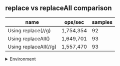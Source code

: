 ## replace vs replaceAll comparison

|name|ops/sec|samples|
|-|-|-|
|Using replace(//g)|1,754,354|92|
|Using replaceAll()|1,649,701|93|
|Using replaceAll(//g)|1,557,470|93|


<details>
<summary>Environment</summary>

* __Machine:__ linux x64 | 2 vCPUs | 6.8GB Mem
* __Run:__ Tue Oct 10 2023 21:36:11 GMT+0000 (Coordinated Universal Time)
</details>

<!--
{"environment":{"platform":"linux","arch":"x64","cpus":2,"totalMemory":6.759754180908203},"benchmarks":"[{\"timeStamp\":1696973760407,\"currentTarget\":{\"0\":{\"name\":\"Using replace(//g)\",\"options\":{\"async\":false,\"defer\":false,\"delay\":0.005,\"initCount\":1,\"maxTime\":5,\"minSamples\":5,\"minTime\":0.05},\"async\":false,\"defer\":false,\"delay\":0.005,\"initCount\":1,\"maxTime\":5,\"minSamples\":5,\"minTime\":0.05,\"id\":1,\"stats\":{\"moe\":4.054834026974419e-9,\"rme\":0.7113612531526216,\"sem\":2.068792870905316e-9,\"deviation\":1.9843164130984672e-8,\"mean\":5.700105268601775e-7,\"sample\":[6.122932384675895e-7,5.829463421852413e-7,5.696395793179514e-7,5.592788689713566e-7,5.766399358281621e-7,5.918484274557426e-7,5.861750465134416e-7,5.742578348689267e-7,5.699459135935338e-7,5.657735399415757e-7,5.757184651540776e-7,5.681886599749609e-7,6.313496452810296e-7,5.597934064003163e-7,6.749711392738694e-7,5.57681411847394e-7,5.749430802345757e-7,5.532827977772408e-7,5.586819499659557e-7,5.578417601967976e-7,5.913404094093874e-7,5.721259856355291e-7,5.71088119659997e-7,5.66246897581761e-7,5.653133607151486e-7,5.654704144611127e-7,5.634836258209054e-7,5.605072810736015e-7,5.671760416437875e-7,5.630827494563904e-7,5.748738825803334e-7,5.720106745151442e-7,5.675384809681741e-7,5.718393441542753e-7,5.770078521381976e-7,5.757448219815942e-7,5.735976959739946e-7,5.685983109666366e-7,6.096685079839223e-7,5.736536932504557e-7,5.717130400404138e-7,5.632540798172594e-7,5.653300843424896e-7,5.574641134193168e-7,5.552848391366654e-7,5.604507673963222e-7,5.626059750801309e-7,5.502315863170446e-7,5.79914399483662e-7,5.661593427630643e-7,5.806145624801724e-7,5.772220253136862e-7,5.732879459157888e-7,5.693122969380723e-7,5.558384037281349e-7,6.014194479997374e-7,5.624035859232276e-7,5.612800367562601e-7,5.652731996543161e-7,5.64740408913393e-7,5.674896677715424e-7,5.620447529344841e-7,5.574859921455373e-7,5.644286042466607e-7,5.597518843052957e-7,5.674569262577533e-7,5.591435244440068e-7,6.130324133328957e-7,6.034456038169743e-7,5.390855165595649e-7,5.392768166089965e-7,5.452047110404264e-7,5.490541920092846e-7,5.615290141632101e-7,5.603092587418599e-7,5.497000795202992e-7,5.490273270433493e-7,5.453347482215393e-7,5.431896988974618e-7,5.480515270046637e-7,5.47955876979948e-7,5.603522534333427e-7,5.64964753164693e-7,5.677040877732168e-7,5.690818199402523e-7,6.09696973930237e-7,5.719436802854134e-7,5.730205033420017e-7,5.641748586902792e-7,5.658889617227965e-7,5.696836381611468e-7,5.97039470007952e-7],\"variance\":3.9375116272919666e-16},\"times\":{\"cycle\":0.0530440396085544,\"elapsed\":5.636,\"period\":5.700105268601775e-7,\"timeStamp\":1696973754771},\"running\":false,\"count\":93058,\"cycles\":4,\"hz\":1754353.565202311},\"1\":{\"name\":\"Using replaceAll()\",\"options\":{\"async\":false,\"defer\":false,\"delay\":0.005,\"initCount\":1,\"maxTime\":5,\"minSamples\":5,\"minTime\":0.05},\"async\":false,\"defer\":false,\"delay\":0.005,\"initCount\":1,\"maxTime\":5,\"minSamples\":5,\"minTime\":0.05,\"id\":2,\"stats\":{\"moe\":1.7072978858457346e-9,\"rme\":0.2816530279459979,\"sem\":8.710703499212931e-10,\"deviation\":8.400298242896878e-9,\"mean\":6.061706129333995e-7,\"sample\":[6.189885472211618e-7,6.175328374567442e-7,6.09330073142719e-7,6.081367345705132e-7,6.032948068770607e-7,6.005049340555817e-7,6.089593617522374e-7,6.132660739519548e-7,6.013202393829657e-7,6.075780346141184e-7,6.026971499788365e-7,6.156101561397733e-7,6.0197988289517e-7,6.072864130179185e-7,6.033262121995956e-7,5.960560363072003e-7,5.992942324320535e-7,5.893895795844921e-7,5.910910004440186e-7,5.952592250706925e-7,6.003798228599472e-7,5.888707555327055e-7,6.115091140660419e-7,6.044627374915286e-7,6.092736673599588e-7,6.063896847467926e-7,6.032486153630437e-7,6.049768993479937e-7,6.166039938304784e-7,6.068793087331448e-7,5.9120434203454e-7,5.966311023346031e-7,5.861935921104905e-7,5.867299548970578e-7,6.067706293379449e-7,5.961052557780841e-7,6.0070000701082e-7,5.972165525460961e-7,6.09984155546727e-7,6.046742422472015e-7,6.063335981865345e-7,6.009185225865252e-7,6.025661821411045e-7,6.048518730574186e-7,6.065135425673623e-7,6.090200976840925e-7,6.011218597368605e-7,6.214710102591666e-7,5.915969830104462e-7,5.932457993503307e-7,6.04551541211937e-7,6.046800962819285e-7,6.081553714566147e-7,6.1396306466313e-7,6.038317169498259e-7,6.063242387417915e-7,6.097165525460961e-7,6.132841368512071e-7,6.126683064195743e-7,6.146408240050478e-7,6.152613283167021e-7,6.132631160758103e-7,6.144760697342899e-7,6.186840106564464e-7,6.09046972494216e-7,6.077276763805474e-7,6.141289990885933e-7,6.141652216587601e-7,6.130574419854643e-7,6.15516078147274e-7,6.08442826762637e-7,6.078889369259892e-7,6.016044612184805e-7,6.122593185482929e-7,6.189072117968732e-7,6.064212334369377e-7,5.978522352831202e-7,6.105812787735739e-7,6.203889369259891e-7,6.180015891192073e-7,6.193839826131663e-7,6.12670655044285e-7,5.963483209086022e-7,5.919802645416092e-7,6.11020658549695e-7,5.943255474281975e-7,6.102657685027225e-7,5.98346533149494e-7,5.976348881774205e-7,6.083867285176789e-7,6.150019162908088e-7,6.180868991142998e-7,6.135786146619616e-7],\"variance\":7.056501056961639e-17},\"times\":{\"cycle\":0.0518772933960662,\"elapsed\":5.474,\"period\":6.061706129333995e-7,\"timeStamp\":1696973760424},\"running\":false,\"count\":85582,\"cycles\":5,\"hz\":1649700.5606404592},\"2\":{\"name\":\"Using replaceAll(//g)\",\"options\":{\"async\":false,\"defer\":false,\"delay\":0.005,\"initCount\":1,\"maxTime\":5,\"minSamples\":5,\"minTime\":0.05},\"async\":false,\"defer\":false,\"delay\":0.005,\"initCount\":1,\"maxTime\":5,\"minSamples\":5,\"minTime\":0.05,\"id\":3,\"stats\":{\"moe\":6.080539855304531e-9,\"rme\":0.947025596595519,\"sem\":3.1023162527063937e-9,\"deviation\":2.9917654491252824e-8,\"mean\":6.420671074956774e-7,\"sample\":[6.245361743448547e-7,6.195417301735582e-7,6.242190373174689e-7,6.444906214661488e-7,6.373068734942721e-7,6.324636289886425e-7,6.376965558778701e-7,6.413793942671715e-7,6.375232312306406e-7,6.35174123604897e-7,6.27246693544422e-7,6.315232558139535e-7,6.254028098726584e-7,6.301134151138208e-7,6.386617090319091e-7,6.374164781946016e-7,6.391509538325385e-7,6.33629148434043e-7,6.373046118294901e-7,6.406039259550616e-7,6.389518167068194e-7,6.286064088696593e-7,6.213722405231328e-7,6.251521952898373e-7,6.299942352131374e-7,6.239389350508875e-7,6.16601101332296e-7,6.361858042400077e-7,6.414193450354955e-7,6.259509384420889e-7,6.331137557133132e-7,6.370732641252552e-7,6.32580083633181e-7,6.347622410775066e-7,6.396918457648546e-7,6.451636438782456e-7,6.417135320431781e-7,6.41341534571623e-7,6.435832685014101e-7,6.412248249538072e-7,6.42388250024312e-7,6.400480404551201e-7,6.496799328989595e-7,6.756263371584168e-7,6.611997714674706e-7,6.790728021978022e-7,6.771824127200233e-7,6.435261232130701e-7,6.420065156082856e-7,6.478855757074783e-7,6.231731012350481e-7,6.366100846056598e-7,6.4587239861908e-7,6.624215452688904e-7,6.485590659340659e-7,6.870489156860838e-7,6.519338228143537e-7,7.250391301176699e-7,6.576621243800447e-7,8.783858309831761e-7,6.614283161528737e-7,6.51508326850141e-7,6.643143659437906e-7,6.265223062335894e-7,6.17376701837985e-7,6.308513687639793e-7,6.32965452688904e-7,6.415737260527083e-7,6.316184722357288e-7,6.266451060001945e-7,6.302277180783819e-7,6.313400880093358e-7,6.392371754351843e-7,6.394377613536905e-7,6.386585140523194e-7,6.377759165613148e-7,6.503436983370612e-7,6.497127540600992e-7,6.217422323251969e-7,6.110928109501118e-7,6.304781556938637e-7,6.354284377127297e-7,6.246465039385393e-7,6.16776159681027e-7,6.259874185548964e-7,6.277185524652339e-7,6.190652897986969e-7,6.245930176018672e-7,6.439321574443256e-7,6.694275503257804e-7,6.47677684041622e-7,6.436464796265682e-7,6.393636098414859e-7],\"variance\":8.9506605025798e-16},\"times\":{\"cycle\":0.052819008531024406,\"elapsed\":5.412,\"period\":6.420671074956774e-7,\"timeStamp\":1696973765898},\"running\":false,\"count\":82264,\"cycles\":6,\"hz\":1557469.5983110026},\"options\":{},\"events\":{\"start\":[null],\"cycle\":[null,null],\"complete\":[null,null]},\"length\":3,\"running\":false},\"type\":\"cycle\",\"target\":{\"name\":\"Using replace(//g)\",\"options\":{\"async\":false,\"defer\":false,\"delay\":0.005,\"initCount\":1,\"maxTime\":5,\"minSamples\":5,\"minTime\":0.05},\"async\":false,\"defer\":false,\"delay\":0.005,\"initCount\":1,\"maxTime\":5,\"minSamples\":5,\"minTime\":0.05,\"id\":1,\"stats\":{\"moe\":4.054834026974419e-9,\"rme\":0.7113612531526216,\"sem\":2.068792870905316e-9,\"deviation\":1.9843164130984672e-8,\"mean\":5.700105268601775e-7,\"sample\":[6.122932384675895e-7,5.829463421852413e-7,5.696395793179514e-7,5.592788689713566e-7,5.766399358281621e-7,5.918484274557426e-7,5.861750465134416e-7,5.742578348689267e-7,5.699459135935338e-7,5.657735399415757e-7,5.757184651540776e-7,5.681886599749609e-7,6.313496452810296e-7,5.597934064003163e-7,6.749711392738694e-7,5.57681411847394e-7,5.749430802345757e-7,5.532827977772408e-7,5.586819499659557e-7,5.578417601967976e-7,5.913404094093874e-7,5.721259856355291e-7,5.71088119659997e-7,5.66246897581761e-7,5.653133607151486e-7,5.654704144611127e-7,5.634836258209054e-7,5.605072810736015e-7,5.671760416437875e-7,5.630827494563904e-7,5.748738825803334e-7,5.720106745151442e-7,5.675384809681741e-7,5.718393441542753e-7,5.770078521381976e-7,5.757448219815942e-7,5.735976959739946e-7,5.685983109666366e-7,6.096685079839223e-7,5.736536932504557e-7,5.717130400404138e-7,5.632540798172594e-7,5.653300843424896e-7,5.574641134193168e-7,5.552848391366654e-7,5.604507673963222e-7,5.626059750801309e-7,5.502315863170446e-7,5.79914399483662e-7,5.661593427630643e-7,5.806145624801724e-7,5.772220253136862e-7,5.732879459157888e-7,5.693122969380723e-7,5.558384037281349e-7,6.014194479997374e-7,5.624035859232276e-7,5.612800367562601e-7,5.652731996543161e-7,5.64740408913393e-7,5.674896677715424e-7,5.620447529344841e-7,5.574859921455373e-7,5.644286042466607e-7,5.597518843052957e-7,5.674569262577533e-7,5.591435244440068e-7,6.130324133328957e-7,6.034456038169743e-7,5.390855165595649e-7,5.392768166089965e-7,5.452047110404264e-7,5.490541920092846e-7,5.615290141632101e-7,5.603092587418599e-7,5.497000795202992e-7,5.490273270433493e-7,5.453347482215393e-7,5.431896988974618e-7,5.480515270046637e-7,5.47955876979948e-7,5.603522534333427e-7,5.64964753164693e-7,5.677040877732168e-7,5.690818199402523e-7,6.09696973930237e-7,5.719436802854134e-7,5.730205033420017e-7,5.641748586902792e-7,5.658889617227965e-7,5.696836381611468e-7,5.97039470007952e-7],\"variance\":3.9375116272919666e-16},\"times\":{\"cycle\":0.0530440396085544,\"elapsed\":5.636,\"period\":5.700105268601775e-7,\"timeStamp\":1696973754771},\"running\":false,\"count\":93058,\"cycles\":4,\"hz\":1754353.565202311},\"aborted\":false},{\"timeStamp\":1696973765898,\"currentTarget\":{\"0\":{\"name\":\"Using replace(//g)\",\"options\":{\"async\":false,\"defer\":false,\"delay\":0.005,\"initCount\":1,\"maxTime\":5,\"minSamples\":5,\"minTime\":0.05},\"async\":false,\"defer\":false,\"delay\":0.005,\"initCount\":1,\"maxTime\":5,\"minSamples\":5,\"minTime\":0.05,\"id\":1,\"stats\":{\"moe\":4.054834026974419e-9,\"rme\":0.7113612531526216,\"sem\":2.068792870905316e-9,\"deviation\":1.9843164130984672e-8,\"mean\":5.700105268601775e-7,\"sample\":[6.122932384675895e-7,5.829463421852413e-7,5.696395793179514e-7,5.592788689713566e-7,5.766399358281621e-7,5.918484274557426e-7,5.861750465134416e-7,5.742578348689267e-7,5.699459135935338e-7,5.657735399415757e-7,5.757184651540776e-7,5.681886599749609e-7,6.313496452810296e-7,5.597934064003163e-7,6.749711392738694e-7,5.57681411847394e-7,5.749430802345757e-7,5.532827977772408e-7,5.586819499659557e-7,5.578417601967976e-7,5.913404094093874e-7,5.721259856355291e-7,5.71088119659997e-7,5.66246897581761e-7,5.653133607151486e-7,5.654704144611127e-7,5.634836258209054e-7,5.605072810736015e-7,5.671760416437875e-7,5.630827494563904e-7,5.748738825803334e-7,5.720106745151442e-7,5.675384809681741e-7,5.718393441542753e-7,5.770078521381976e-7,5.757448219815942e-7,5.735976959739946e-7,5.685983109666366e-7,6.096685079839223e-7,5.736536932504557e-7,5.717130400404138e-7,5.632540798172594e-7,5.653300843424896e-7,5.574641134193168e-7,5.552848391366654e-7,5.604507673963222e-7,5.626059750801309e-7,5.502315863170446e-7,5.79914399483662e-7,5.661593427630643e-7,5.806145624801724e-7,5.772220253136862e-7,5.732879459157888e-7,5.693122969380723e-7,5.558384037281349e-7,6.014194479997374e-7,5.624035859232276e-7,5.612800367562601e-7,5.652731996543161e-7,5.64740408913393e-7,5.674896677715424e-7,5.620447529344841e-7,5.574859921455373e-7,5.644286042466607e-7,5.597518843052957e-7,5.674569262577533e-7,5.591435244440068e-7,6.130324133328957e-7,6.034456038169743e-7,5.390855165595649e-7,5.392768166089965e-7,5.452047110404264e-7,5.490541920092846e-7,5.615290141632101e-7,5.603092587418599e-7,5.497000795202992e-7,5.490273270433493e-7,5.453347482215393e-7,5.431896988974618e-7,5.480515270046637e-7,5.47955876979948e-7,5.603522534333427e-7,5.64964753164693e-7,5.677040877732168e-7,5.690818199402523e-7,6.09696973930237e-7,5.719436802854134e-7,5.730205033420017e-7,5.641748586902792e-7,5.658889617227965e-7,5.696836381611468e-7,5.97039470007952e-7],\"variance\":3.9375116272919666e-16},\"times\":{\"cycle\":0.0530440396085544,\"elapsed\":5.636,\"period\":5.700105268601775e-7,\"timeStamp\":1696973754771},\"running\":false,\"count\":93058,\"cycles\":4,\"hz\":1754353.565202311},\"1\":{\"name\":\"Using replaceAll()\",\"options\":{\"async\":false,\"defer\":false,\"delay\":0.005,\"initCount\":1,\"maxTime\":5,\"minSamples\":5,\"minTime\":0.05},\"async\":false,\"defer\":false,\"delay\":0.005,\"initCount\":1,\"maxTime\":5,\"minSamples\":5,\"minTime\":0.05,\"id\":2,\"stats\":{\"moe\":1.7072978858457346e-9,\"rme\":0.2816530279459979,\"sem\":8.710703499212931e-10,\"deviation\":8.400298242896878e-9,\"mean\":6.061706129333995e-7,\"sample\":[6.189885472211618e-7,6.175328374567442e-7,6.09330073142719e-7,6.081367345705132e-7,6.032948068770607e-7,6.005049340555817e-7,6.089593617522374e-7,6.132660739519548e-7,6.013202393829657e-7,6.075780346141184e-7,6.026971499788365e-7,6.156101561397733e-7,6.0197988289517e-7,6.072864130179185e-7,6.033262121995956e-7,5.960560363072003e-7,5.992942324320535e-7,5.893895795844921e-7,5.910910004440186e-7,5.952592250706925e-7,6.003798228599472e-7,5.888707555327055e-7,6.115091140660419e-7,6.044627374915286e-7,6.092736673599588e-7,6.063896847467926e-7,6.032486153630437e-7,6.049768993479937e-7,6.166039938304784e-7,6.068793087331448e-7,5.9120434203454e-7,5.966311023346031e-7,5.861935921104905e-7,5.867299548970578e-7,6.067706293379449e-7,5.961052557780841e-7,6.0070000701082e-7,5.972165525460961e-7,6.09984155546727e-7,6.046742422472015e-7,6.063335981865345e-7,6.009185225865252e-7,6.025661821411045e-7,6.048518730574186e-7,6.065135425673623e-7,6.090200976840925e-7,6.011218597368605e-7,6.214710102591666e-7,5.915969830104462e-7,5.932457993503307e-7,6.04551541211937e-7,6.046800962819285e-7,6.081553714566147e-7,6.1396306466313e-7,6.038317169498259e-7,6.063242387417915e-7,6.097165525460961e-7,6.132841368512071e-7,6.126683064195743e-7,6.146408240050478e-7,6.152613283167021e-7,6.132631160758103e-7,6.144760697342899e-7,6.186840106564464e-7,6.09046972494216e-7,6.077276763805474e-7,6.141289990885933e-7,6.141652216587601e-7,6.130574419854643e-7,6.15516078147274e-7,6.08442826762637e-7,6.078889369259892e-7,6.016044612184805e-7,6.122593185482929e-7,6.189072117968732e-7,6.064212334369377e-7,5.978522352831202e-7,6.105812787735739e-7,6.203889369259891e-7,6.180015891192073e-7,6.193839826131663e-7,6.12670655044285e-7,5.963483209086022e-7,5.919802645416092e-7,6.11020658549695e-7,5.943255474281975e-7,6.102657685027225e-7,5.98346533149494e-7,5.976348881774205e-7,6.083867285176789e-7,6.150019162908088e-7,6.180868991142998e-7,6.135786146619616e-7],\"variance\":7.056501056961639e-17},\"times\":{\"cycle\":0.0518772933960662,\"elapsed\":5.474,\"period\":6.061706129333995e-7,\"timeStamp\":1696973760424},\"running\":false,\"count\":85582,\"cycles\":5,\"hz\":1649700.5606404592},\"2\":{\"name\":\"Using replaceAll(//g)\",\"options\":{\"async\":false,\"defer\":false,\"delay\":0.005,\"initCount\":1,\"maxTime\":5,\"minSamples\":5,\"minTime\":0.05},\"async\":false,\"defer\":false,\"delay\":0.005,\"initCount\":1,\"maxTime\":5,\"minSamples\":5,\"minTime\":0.05,\"id\":3,\"stats\":{\"moe\":6.080539855304531e-9,\"rme\":0.947025596595519,\"sem\":3.1023162527063937e-9,\"deviation\":2.9917654491252824e-8,\"mean\":6.420671074956774e-7,\"sample\":[6.245361743448547e-7,6.195417301735582e-7,6.242190373174689e-7,6.444906214661488e-7,6.373068734942721e-7,6.324636289886425e-7,6.376965558778701e-7,6.413793942671715e-7,6.375232312306406e-7,6.35174123604897e-7,6.27246693544422e-7,6.315232558139535e-7,6.254028098726584e-7,6.301134151138208e-7,6.386617090319091e-7,6.374164781946016e-7,6.391509538325385e-7,6.33629148434043e-7,6.373046118294901e-7,6.406039259550616e-7,6.389518167068194e-7,6.286064088696593e-7,6.213722405231328e-7,6.251521952898373e-7,6.299942352131374e-7,6.239389350508875e-7,6.16601101332296e-7,6.361858042400077e-7,6.414193450354955e-7,6.259509384420889e-7,6.331137557133132e-7,6.370732641252552e-7,6.32580083633181e-7,6.347622410775066e-7,6.396918457648546e-7,6.451636438782456e-7,6.417135320431781e-7,6.41341534571623e-7,6.435832685014101e-7,6.412248249538072e-7,6.42388250024312e-7,6.400480404551201e-7,6.496799328989595e-7,6.756263371584168e-7,6.611997714674706e-7,6.790728021978022e-7,6.771824127200233e-7,6.435261232130701e-7,6.420065156082856e-7,6.478855757074783e-7,6.231731012350481e-7,6.366100846056598e-7,6.4587239861908e-7,6.624215452688904e-7,6.485590659340659e-7,6.870489156860838e-7,6.519338228143537e-7,7.250391301176699e-7,6.576621243800447e-7,8.783858309831761e-7,6.614283161528737e-7,6.51508326850141e-7,6.643143659437906e-7,6.265223062335894e-7,6.17376701837985e-7,6.308513687639793e-7,6.32965452688904e-7,6.415737260527083e-7,6.316184722357288e-7,6.266451060001945e-7,6.302277180783819e-7,6.313400880093358e-7,6.392371754351843e-7,6.394377613536905e-7,6.386585140523194e-7,6.377759165613148e-7,6.503436983370612e-7,6.497127540600992e-7,6.217422323251969e-7,6.110928109501118e-7,6.304781556938637e-7,6.354284377127297e-7,6.246465039385393e-7,6.16776159681027e-7,6.259874185548964e-7,6.277185524652339e-7,6.190652897986969e-7,6.245930176018672e-7,6.439321574443256e-7,6.694275503257804e-7,6.47677684041622e-7,6.436464796265682e-7,6.393636098414859e-7],\"variance\":8.9506605025798e-16},\"times\":{\"cycle\":0.052819008531024406,\"elapsed\":5.412,\"period\":6.420671074956774e-7,\"timeStamp\":1696973765898},\"running\":false,\"count\":82264,\"cycles\":6,\"hz\":1557469.5983110026},\"options\":{},\"events\":{\"start\":[null],\"cycle\":[null,null],\"complete\":[null,null]},\"length\":3,\"running\":false},\"type\":\"cycle\",\"target\":{\"name\":\"Using replaceAll()\",\"options\":{\"async\":false,\"defer\":false,\"delay\":0.005,\"initCount\":1,\"maxTime\":5,\"minSamples\":5,\"minTime\":0.05},\"async\":false,\"defer\":false,\"delay\":0.005,\"initCount\":1,\"maxTime\":5,\"minSamples\":5,\"minTime\":0.05,\"id\":2,\"stats\":{\"moe\":1.7072978858457346e-9,\"rme\":0.2816530279459979,\"sem\":8.710703499212931e-10,\"deviation\":8.400298242896878e-9,\"mean\":6.061706129333995e-7,\"sample\":[6.189885472211618e-7,6.175328374567442e-7,6.09330073142719e-7,6.081367345705132e-7,6.032948068770607e-7,6.005049340555817e-7,6.089593617522374e-7,6.132660739519548e-7,6.013202393829657e-7,6.075780346141184e-7,6.026971499788365e-7,6.156101561397733e-7,6.0197988289517e-7,6.072864130179185e-7,6.033262121995956e-7,5.960560363072003e-7,5.992942324320535e-7,5.893895795844921e-7,5.910910004440186e-7,5.952592250706925e-7,6.003798228599472e-7,5.888707555327055e-7,6.115091140660419e-7,6.044627374915286e-7,6.092736673599588e-7,6.063896847467926e-7,6.032486153630437e-7,6.049768993479937e-7,6.166039938304784e-7,6.068793087331448e-7,5.9120434203454e-7,5.966311023346031e-7,5.861935921104905e-7,5.867299548970578e-7,6.067706293379449e-7,5.961052557780841e-7,6.0070000701082e-7,5.972165525460961e-7,6.09984155546727e-7,6.046742422472015e-7,6.063335981865345e-7,6.009185225865252e-7,6.025661821411045e-7,6.048518730574186e-7,6.065135425673623e-7,6.090200976840925e-7,6.011218597368605e-7,6.214710102591666e-7,5.915969830104462e-7,5.932457993503307e-7,6.04551541211937e-7,6.046800962819285e-7,6.081553714566147e-7,6.1396306466313e-7,6.038317169498259e-7,6.063242387417915e-7,6.097165525460961e-7,6.132841368512071e-7,6.126683064195743e-7,6.146408240050478e-7,6.152613283167021e-7,6.132631160758103e-7,6.144760697342899e-7,6.186840106564464e-7,6.09046972494216e-7,6.077276763805474e-7,6.141289990885933e-7,6.141652216587601e-7,6.130574419854643e-7,6.15516078147274e-7,6.08442826762637e-7,6.078889369259892e-7,6.016044612184805e-7,6.122593185482929e-7,6.189072117968732e-7,6.064212334369377e-7,5.978522352831202e-7,6.105812787735739e-7,6.203889369259891e-7,6.180015891192073e-7,6.193839826131663e-7,6.12670655044285e-7,5.963483209086022e-7,5.919802645416092e-7,6.11020658549695e-7,5.943255474281975e-7,6.102657685027225e-7,5.98346533149494e-7,5.976348881774205e-7,6.083867285176789e-7,6.150019162908088e-7,6.180868991142998e-7,6.135786146619616e-7],\"variance\":7.056501056961639e-17},\"times\":{\"cycle\":0.0518772933960662,\"elapsed\":5.474,\"period\":6.061706129333995e-7,\"timeStamp\":1696973760424},\"running\":false,\"count\":85582,\"cycles\":5,\"hz\":1649700.5606404592},\"aborted\":false},{\"timeStamp\":1696973771310,\"currentTarget\":{\"0\":{\"name\":\"Using replace(//g)\",\"options\":{\"async\":false,\"defer\":false,\"delay\":0.005,\"initCount\":1,\"maxTime\":5,\"minSamples\":5,\"minTime\":0.05},\"async\":false,\"defer\":false,\"delay\":0.005,\"initCount\":1,\"maxTime\":5,\"minSamples\":5,\"minTime\":0.05,\"id\":1,\"stats\":{\"moe\":4.054834026974419e-9,\"rme\":0.7113612531526216,\"sem\":2.068792870905316e-9,\"deviation\":1.9843164130984672e-8,\"mean\":5.700105268601775e-7,\"sample\":[6.122932384675895e-7,5.829463421852413e-7,5.696395793179514e-7,5.592788689713566e-7,5.766399358281621e-7,5.918484274557426e-7,5.861750465134416e-7,5.742578348689267e-7,5.699459135935338e-7,5.657735399415757e-7,5.757184651540776e-7,5.681886599749609e-7,6.313496452810296e-7,5.597934064003163e-7,6.749711392738694e-7,5.57681411847394e-7,5.749430802345757e-7,5.532827977772408e-7,5.586819499659557e-7,5.578417601967976e-7,5.913404094093874e-7,5.721259856355291e-7,5.71088119659997e-7,5.66246897581761e-7,5.653133607151486e-7,5.654704144611127e-7,5.634836258209054e-7,5.605072810736015e-7,5.671760416437875e-7,5.630827494563904e-7,5.748738825803334e-7,5.720106745151442e-7,5.675384809681741e-7,5.718393441542753e-7,5.770078521381976e-7,5.757448219815942e-7,5.735976959739946e-7,5.685983109666366e-7,6.096685079839223e-7,5.736536932504557e-7,5.717130400404138e-7,5.632540798172594e-7,5.653300843424896e-7,5.574641134193168e-7,5.552848391366654e-7,5.604507673963222e-7,5.626059750801309e-7,5.502315863170446e-7,5.79914399483662e-7,5.661593427630643e-7,5.806145624801724e-7,5.772220253136862e-7,5.732879459157888e-7,5.693122969380723e-7,5.558384037281349e-7,6.014194479997374e-7,5.624035859232276e-7,5.612800367562601e-7,5.652731996543161e-7,5.64740408913393e-7,5.674896677715424e-7,5.620447529344841e-7,5.574859921455373e-7,5.644286042466607e-7,5.597518843052957e-7,5.674569262577533e-7,5.591435244440068e-7,6.130324133328957e-7,6.034456038169743e-7,5.390855165595649e-7,5.392768166089965e-7,5.452047110404264e-7,5.490541920092846e-7,5.615290141632101e-7,5.603092587418599e-7,5.497000795202992e-7,5.490273270433493e-7,5.453347482215393e-7,5.431896988974618e-7,5.480515270046637e-7,5.47955876979948e-7,5.603522534333427e-7,5.64964753164693e-7,5.677040877732168e-7,5.690818199402523e-7,6.09696973930237e-7,5.719436802854134e-7,5.730205033420017e-7,5.641748586902792e-7,5.658889617227965e-7,5.696836381611468e-7,5.97039470007952e-7],\"variance\":3.9375116272919666e-16},\"times\":{\"cycle\":0.0530440396085544,\"elapsed\":5.636,\"period\":5.700105268601775e-7,\"timeStamp\":1696973754771},\"running\":false,\"count\":93058,\"cycles\":4,\"hz\":1754353.565202311},\"1\":{\"name\":\"Using replaceAll()\",\"options\":{\"async\":false,\"defer\":false,\"delay\":0.005,\"initCount\":1,\"maxTime\":5,\"minSamples\":5,\"minTime\":0.05},\"async\":false,\"defer\":false,\"delay\":0.005,\"initCount\":1,\"maxTime\":5,\"minSamples\":5,\"minTime\":0.05,\"id\":2,\"stats\":{\"moe\":1.7072978858457346e-9,\"rme\":0.2816530279459979,\"sem\":8.710703499212931e-10,\"deviation\":8.400298242896878e-9,\"mean\":6.061706129333995e-7,\"sample\":[6.189885472211618e-7,6.175328374567442e-7,6.09330073142719e-7,6.081367345705132e-7,6.032948068770607e-7,6.005049340555817e-7,6.089593617522374e-7,6.132660739519548e-7,6.013202393829657e-7,6.075780346141184e-7,6.026971499788365e-7,6.156101561397733e-7,6.0197988289517e-7,6.072864130179185e-7,6.033262121995956e-7,5.960560363072003e-7,5.992942324320535e-7,5.893895795844921e-7,5.910910004440186e-7,5.952592250706925e-7,6.003798228599472e-7,5.888707555327055e-7,6.115091140660419e-7,6.044627374915286e-7,6.092736673599588e-7,6.063896847467926e-7,6.032486153630437e-7,6.049768993479937e-7,6.166039938304784e-7,6.068793087331448e-7,5.9120434203454e-7,5.966311023346031e-7,5.861935921104905e-7,5.867299548970578e-7,6.067706293379449e-7,5.961052557780841e-7,6.0070000701082e-7,5.972165525460961e-7,6.09984155546727e-7,6.046742422472015e-7,6.063335981865345e-7,6.009185225865252e-7,6.025661821411045e-7,6.048518730574186e-7,6.065135425673623e-7,6.090200976840925e-7,6.011218597368605e-7,6.214710102591666e-7,5.915969830104462e-7,5.932457993503307e-7,6.04551541211937e-7,6.046800962819285e-7,6.081553714566147e-7,6.1396306466313e-7,6.038317169498259e-7,6.063242387417915e-7,6.097165525460961e-7,6.132841368512071e-7,6.126683064195743e-7,6.146408240050478e-7,6.152613283167021e-7,6.132631160758103e-7,6.144760697342899e-7,6.186840106564464e-7,6.09046972494216e-7,6.077276763805474e-7,6.141289990885933e-7,6.141652216587601e-7,6.130574419854643e-7,6.15516078147274e-7,6.08442826762637e-7,6.078889369259892e-7,6.016044612184805e-7,6.122593185482929e-7,6.189072117968732e-7,6.064212334369377e-7,5.978522352831202e-7,6.105812787735739e-7,6.203889369259891e-7,6.180015891192073e-7,6.193839826131663e-7,6.12670655044285e-7,5.963483209086022e-7,5.919802645416092e-7,6.11020658549695e-7,5.943255474281975e-7,6.102657685027225e-7,5.98346533149494e-7,5.976348881774205e-7,6.083867285176789e-7,6.150019162908088e-7,6.180868991142998e-7,6.135786146619616e-7],\"variance\":7.056501056961639e-17},\"times\":{\"cycle\":0.0518772933960662,\"elapsed\":5.474,\"period\":6.061706129333995e-7,\"timeStamp\":1696973760424},\"running\":false,\"count\":85582,\"cycles\":5,\"hz\":1649700.5606404592},\"2\":{\"name\":\"Using replaceAll(//g)\",\"options\":{\"async\":false,\"defer\":false,\"delay\":0.005,\"initCount\":1,\"maxTime\":5,\"minSamples\":5,\"minTime\":0.05},\"async\":false,\"defer\":false,\"delay\":0.005,\"initCount\":1,\"maxTime\":5,\"minSamples\":5,\"minTime\":0.05,\"id\":3,\"stats\":{\"moe\":6.080539855304531e-9,\"rme\":0.947025596595519,\"sem\":3.1023162527063937e-9,\"deviation\":2.9917654491252824e-8,\"mean\":6.420671074956774e-7,\"sample\":[6.245361743448547e-7,6.195417301735582e-7,6.242190373174689e-7,6.444906214661488e-7,6.373068734942721e-7,6.324636289886425e-7,6.376965558778701e-7,6.413793942671715e-7,6.375232312306406e-7,6.35174123604897e-7,6.27246693544422e-7,6.315232558139535e-7,6.254028098726584e-7,6.301134151138208e-7,6.386617090319091e-7,6.374164781946016e-7,6.391509538325385e-7,6.33629148434043e-7,6.373046118294901e-7,6.406039259550616e-7,6.389518167068194e-7,6.286064088696593e-7,6.213722405231328e-7,6.251521952898373e-7,6.299942352131374e-7,6.239389350508875e-7,6.16601101332296e-7,6.361858042400077e-7,6.414193450354955e-7,6.259509384420889e-7,6.331137557133132e-7,6.370732641252552e-7,6.32580083633181e-7,6.347622410775066e-7,6.396918457648546e-7,6.451636438782456e-7,6.417135320431781e-7,6.41341534571623e-7,6.435832685014101e-7,6.412248249538072e-7,6.42388250024312e-7,6.400480404551201e-7,6.496799328989595e-7,6.756263371584168e-7,6.611997714674706e-7,6.790728021978022e-7,6.771824127200233e-7,6.435261232130701e-7,6.420065156082856e-7,6.478855757074783e-7,6.231731012350481e-7,6.366100846056598e-7,6.4587239861908e-7,6.624215452688904e-7,6.485590659340659e-7,6.870489156860838e-7,6.519338228143537e-7,7.250391301176699e-7,6.576621243800447e-7,8.783858309831761e-7,6.614283161528737e-7,6.51508326850141e-7,6.643143659437906e-7,6.265223062335894e-7,6.17376701837985e-7,6.308513687639793e-7,6.32965452688904e-7,6.415737260527083e-7,6.316184722357288e-7,6.266451060001945e-7,6.302277180783819e-7,6.313400880093358e-7,6.392371754351843e-7,6.394377613536905e-7,6.386585140523194e-7,6.377759165613148e-7,6.503436983370612e-7,6.497127540600992e-7,6.217422323251969e-7,6.110928109501118e-7,6.304781556938637e-7,6.354284377127297e-7,6.246465039385393e-7,6.16776159681027e-7,6.259874185548964e-7,6.277185524652339e-7,6.190652897986969e-7,6.245930176018672e-7,6.439321574443256e-7,6.694275503257804e-7,6.47677684041622e-7,6.436464796265682e-7,6.393636098414859e-7],\"variance\":8.9506605025798e-16},\"times\":{\"cycle\":0.052819008531024406,\"elapsed\":5.412,\"period\":6.420671074956774e-7,\"timeStamp\":1696973765898},\"running\":false,\"count\":82264,\"cycles\":6,\"hz\":1557469.5983110026},\"options\":{},\"events\":{\"start\":[null],\"cycle\":[null,null],\"complete\":[null,null]},\"length\":3,\"running\":false},\"type\":\"cycle\",\"target\":{\"name\":\"Using replaceAll(//g)\",\"options\":{\"async\":false,\"defer\":false,\"delay\":0.005,\"initCount\":1,\"maxTime\":5,\"minSamples\":5,\"minTime\":0.05},\"async\":false,\"defer\":false,\"delay\":0.005,\"initCount\":1,\"maxTime\":5,\"minSamples\":5,\"minTime\":0.05,\"id\":3,\"stats\":{\"moe\":6.080539855304531e-9,\"rme\":0.947025596595519,\"sem\":3.1023162527063937e-9,\"deviation\":2.9917654491252824e-8,\"mean\":6.420671074956774e-7,\"sample\":[6.245361743448547e-7,6.195417301735582e-7,6.242190373174689e-7,6.444906214661488e-7,6.373068734942721e-7,6.324636289886425e-7,6.376965558778701e-7,6.413793942671715e-7,6.375232312306406e-7,6.35174123604897e-7,6.27246693544422e-7,6.315232558139535e-7,6.254028098726584e-7,6.301134151138208e-7,6.386617090319091e-7,6.374164781946016e-7,6.391509538325385e-7,6.33629148434043e-7,6.373046118294901e-7,6.406039259550616e-7,6.389518167068194e-7,6.286064088696593e-7,6.213722405231328e-7,6.251521952898373e-7,6.299942352131374e-7,6.239389350508875e-7,6.16601101332296e-7,6.361858042400077e-7,6.414193450354955e-7,6.259509384420889e-7,6.331137557133132e-7,6.370732641252552e-7,6.32580083633181e-7,6.347622410775066e-7,6.396918457648546e-7,6.451636438782456e-7,6.417135320431781e-7,6.41341534571623e-7,6.435832685014101e-7,6.412248249538072e-7,6.42388250024312e-7,6.400480404551201e-7,6.496799328989595e-7,6.756263371584168e-7,6.611997714674706e-7,6.790728021978022e-7,6.771824127200233e-7,6.435261232130701e-7,6.420065156082856e-7,6.478855757074783e-7,6.231731012350481e-7,6.366100846056598e-7,6.4587239861908e-7,6.624215452688904e-7,6.485590659340659e-7,6.870489156860838e-7,6.519338228143537e-7,7.250391301176699e-7,6.576621243800447e-7,8.783858309831761e-7,6.614283161528737e-7,6.51508326850141e-7,6.643143659437906e-7,6.265223062335894e-7,6.17376701837985e-7,6.308513687639793e-7,6.32965452688904e-7,6.415737260527083e-7,6.316184722357288e-7,6.266451060001945e-7,6.302277180783819e-7,6.313400880093358e-7,6.392371754351843e-7,6.394377613536905e-7,6.386585140523194e-7,6.377759165613148e-7,6.503436983370612e-7,6.497127540600992e-7,6.217422323251969e-7,6.110928109501118e-7,6.304781556938637e-7,6.354284377127297e-7,6.246465039385393e-7,6.16776159681027e-7,6.259874185548964e-7,6.277185524652339e-7,6.190652897986969e-7,6.245930176018672e-7,6.439321574443256e-7,6.694275503257804e-7,6.47677684041622e-7,6.436464796265682e-7,6.393636098414859e-7],\"variance\":8.9506605025798e-16},\"times\":{\"cycle\":0.052819008531024406,\"elapsed\":5.412,\"period\":6.420671074956774e-7,\"timeStamp\":1696973765898},\"running\":false,\"count\":82264,\"cycles\":6,\"hz\":1557469.5983110026},\"aborted\":false}]"}-->
